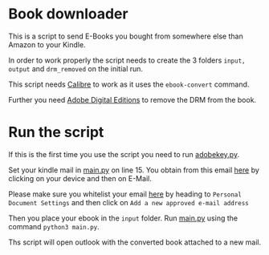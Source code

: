 # Book downloader

This is a script to send E-Books you bought from somewhere else than Amazon to your Kindle.

In order to work properly the script needs to create the 3 folders `input, output` and `drm_removed` on the initial run.

This script needs [Calibre](https://calibre-ebook.com/) to work as it uses the `ebook-convert` command.

Further you need [Adobe Digital Editions](https://www.adobe.com/solutions/ebook/digital-editions/download.html) to
remove the DRM from the book.

# Run the script

If this is the first time you use the script you need to run [adobekey.py](./adobekey.py).

Set your kindle mail in [main.py](./main.py) on line 15. You obtain from this
email [here](https://www.amazon.de/hz/mycd/digital-console/alldevices) by clicking on your device and then on E-Mail.

Please make sure you whitelist your email [here](https://www.amazon.de/hz/mycd/myx#/home/settings) by heading
to `Personal Document Settings` and then click on `Add a new approved e-mail address`

Then you place your ebook in the `input` folder. Run [main.py](./main.py) using the command ```python3 main.py```.

Ths script will open outlook with the converted book attached to a new mail.

